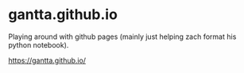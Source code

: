 # gantta.github.io

Playing around with github pages (mainly just helping zach format his python notebook).

https://gantta.github.io/
